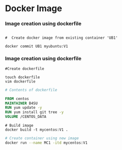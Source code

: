 # Docker Image

### Image creation using dockerfile

```

#  Create docker image from existing container 'UB1'

docker commit UB1 myubuntu:V1

```


### Image creation using dockerfile

```shell
#Create dockerfile

touch dockerfile
vim dockerfile

```

```dockerfile
# Contents of dockerfile

FROM centos
MAINTAINER B4SU
RUN yum update -y
RUN yum install git tree -y
VOLUME /CENTOS_DATA

```

```shell
# Build image
docker build -t mycentos:V1 .

```

```sh
# Create container using new image
docker run --name MC1 -itd mycentos:V1
```

